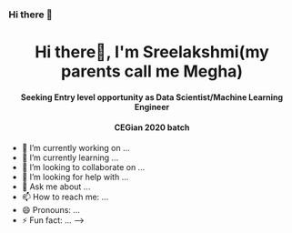 ### Hi there 👋

<h1 align="center">Hi there👋, I'm Sreelakshmi(my parents call me Megha)</h1>
<h4 align="center">Seeking Entry level opportunity as Data Scientist/Machine Learning Engineer</h3>
<h4 align="center">CEGian 2020 batch</h3>



- 🔭 I’m currently working on ...
- 🌱 I’m currently learning ...
- 👯 I’m looking to collaborate on ...
- 🤔 I’m looking for help with ...
- 💬 Ask me about ...
- 📫 How to reach me: ...
- 😄 Pronouns: ...
- ⚡ Fun fact: ...
-->
